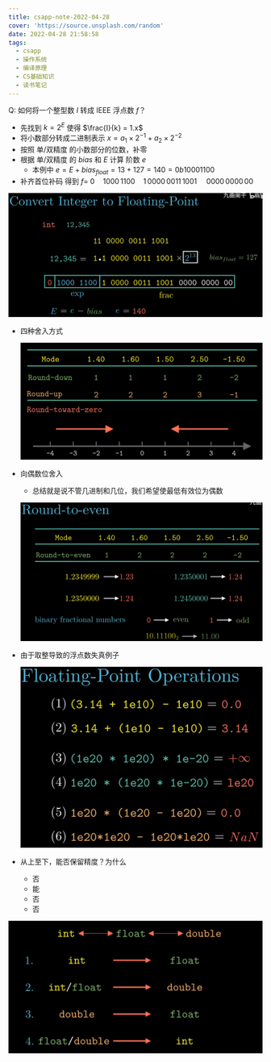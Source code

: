 ```yaml
---
title: csapp-note-2022-04-28
cover: 'https://source.unsplash.com/random'
date: 2022-04-28 21:58:58
tags:
  - csapp
  - 操作系统
  - 编译原理
  - CS基础知识
  - 读书笔记
---
```


Q: 如何将一个整型数 $I$ 转成 IEEE 浮点数 $f$？
  - 先找到 $k=2^{E}$ 使得 $\frac{I}{k} = 1.x$
  - 将小数部分转成二进制表示 $x = a_1 \times 2^{-1} + a_2 \times 2^{-2}$
  - 按照 单/双精度 的小数部分的位数，补零
  - 根据 单/双精度 的 $bias$ 和 $E$ 计算 阶数 $e$
    - 本例中 $e = E + bias_{float} = 13 + 127 = 140 = 0b10001100$
  - 补齐首位补码 得到 $f=$ $0 \quad 1000 \, 1100 \quad 1 \, 0000 \, 0011 \, 1001 \, \quad 0000 \, 0000 \, 00$

  ![2-37-how-to-compose-a-single-floating-example](assets/2-37-how-to-compose-a-single-floating-example.png)

- 四种舍入方式

  ![2-38-rounding-methods-1](assets/2-38-rounding-methods-1.png)

- 向偶数位舍入
  - 总结就是说不管几进制和几位，我们希望使最低有效位为偶数

  ![2-38-rounding-methods-2](assets/2-38-rounding-methods-2.png)

- 由于取整导致的浮点数失真例子

  ![2-39-floating-operation-combination-distribution-invalid](assets/2-39-floating-operation-combination-distribution-invalid.png)


- 从上至下，能否保留精度？为什么
  - 否
  - 能
  - 否
  - 否

![2-40-conversion-risk.png](assets/2-40-conversion-risk.png)
